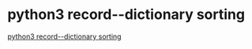 # python3 record--dictionary sorting
[python3 record--dictionary sorting](https://aiwithcloud.com/2022/09/15/python3_record__dictionary_sorting/)